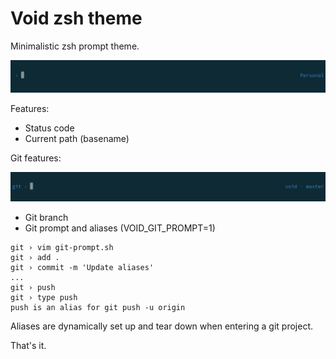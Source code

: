 # Void zsh theme

Minimalistic zsh prompt theme.

![void](screenshot.png)

Features:

  - Status code
  - Current path (basename)

Git features:

![git-prompt](screenshot-git.png)

  - Git branch
  - Git prompt and aliases (VOID_GIT_PROMPT=1)

```
git › vim git-prompt.sh
git › add .
git › commit -m 'Update aliases'
...
git › push
git › type push
push is an alias for git push -u origin 
```

Aliases are dynamically set up and tear down when entering a git project.


That's it.
